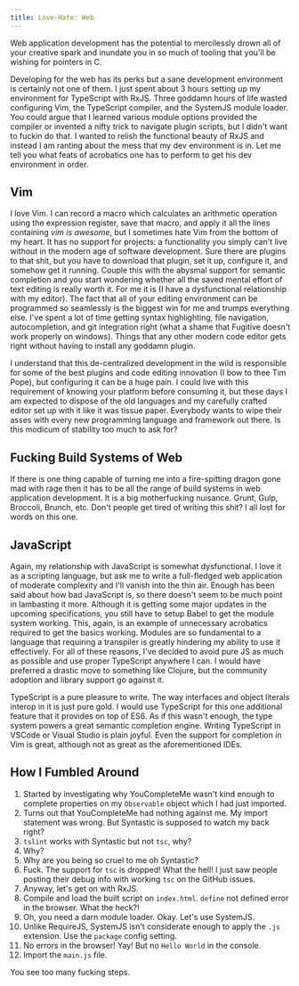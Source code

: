 ```yaml
---
title: Love-Hate: Web
---
```


Web application development has the potential to mercilessly drown all of your
creative spark and inundate you in so much of tooling that you'll be wishing
for pointers in C.

<!--more-->

Developing for the web has its perks but a sane development
environment is certainly not one of them. I just spent about 3 hours setting
up my environment for TypeScript with RxJS. Three goddamn hours of life wasted
configuring Vim, the TypeScript compiler, and the SystemJS module loader.
You could argue that I learned various module options provided the compiler or
invented a nifty trick to navigate plugin scripts, but I didn't want to fuckin
do that. I wanted to relish the functional beauty of RxJS and instead
I am ranting about the mess that my dev environment is in. Let me tell
you what feats of acrobatics one has to perform to get his dev environment
in order.

## Vim

I love Vim. I can record a macro which calculates an arithmetic operation
using the expression register, save that macro, and apply it all the lines
containing _vim is awesome_, but I sometimes hate Vim from the bottom of my
heart. It has no support for projects: a functionality you simply can't live
without in the modern age of software development. Sure there are plugins to
that shit, but you have to download that plugin, set it up, configure it,
and somehow get it running. Couple this with the abysmal support for semantic
completion and you start wondering whether all the saved mental effort of text
editing is really worth it. For me it is (I have a dysfunctional relationship
with my editor). The fact that all of your editing environment can be
programmed so seamlessly is the biggest win for me and trumps everything else.
I've spent a lot of time getting syntax highlighting, file navigation,
autocompletion, and git integration right (what a shame that Fugitive doesn't
work properly on windows). Things that any other modern code editor gets
right without having to install any goddamn plugin.

I understand that this de-centralized development in the wild is responsible
for some of the best plugins and code editing innovation (I bow to thee
Tim Pope), but configuring it can be a huge pain. I could live with this
requirement of knowing your platform before consuming it, but these days I am
expected to dispose of the old languages and my carefully crafted editor set
up with it like it was tissue paper. Everybody wants to wipe their asses
with every new programming language and framework out there. Is this modicum
of stability too much to ask for?

## Fucking Build Systems of Web

If there is one thing capable of turning me into a fire-spitting dragon gone
mad with rage then it has to be all the range of build systems in web
application development. It is a big motherfucking nuisance. Grunt, Gulp,
Broccoli, Brunch, etc. Don't people get tired of writing this shit? I all lost
for words on this one.

## JavaScript

Again, my relationship with JavaScript is somewhat dysfunctional. I love it
as a scripting language, but ask me to write a full-fledged web application
of moderate complexity and I'll vanish into the thin air. Enough has been
said about how bad JavaScript is, so there doesn't seem to be much point
in lambasting it more. Although it is getting some major updates in the
upcoming specifications, you still have to setup Babel to get the module
system working. This, again, is an example of unnecessary acrobatics
required to get the basics working. Modules are so fundamental to a language
that requiring a transpiler is greatly hindering my ability to use it
effectively. For all of these reasons, I've decided to avoid pure JS as much
as possible and use proper TypeScript anywhere I can. I would have preferred
a drastic move to something like Clojure, but the community adoption and
library support go against it.

TypeScript is a pure pleasure to write. The way interfaces and object literals
interop in it is just pure gold. I would use TypeScript for this one additional
feature that it provides on top of ES6. As if this wasn't enough, the type
system powers a great semantic completion engine. Writing TypeScript in VSCode
or Visual Studio is plain joyful. Even the support for completion in Vim is
great, although not as great as the aforementioned IDEs.

## How I Fumbled Around

1. Started by investigating why YouCompleteMe wasn't kind enough to complete
  properties on my `Observable` object which I had just imported.
2. Turns out that YouCompleteMe had nothing against me. My import statement was
  wrong. But Syntastic is supposed to watch my back right?
3. `tslint` works with Syntastic but not `tsc`, why?
4. Why?
5. Why are you being so cruel to me oh Syntastic?
6. Fuck. The support for `tsc` is dropped! What the hell! I just saw people
  posting their debug info with working `tsc` on the GitHub issues.
7. Anyway, let's get on with RxJS.
8. Compile and load the built script on `index.html`. `define` not defined
  error in the browser. What the heck?!
9. Oh, you need a darn module loader. Okay. Let's use SystemJS.
10. Unlike RequireJS, SystemJS isn't considerate enough to apply the `.js`
  extension. Use the `package` config setting.
11. No errors in the browser! Yay! But no `Hello World` in the console.
12. Import the `main.js` file.

You see too many fucking steps.

